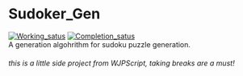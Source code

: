 # Sudoker_Gen
[![Working_satus](https://img.shields.io/static/v1?label=Working_status&message=Active&color=darkspringgreen&style=flat-square&logo=python)](https://github.com/Wjplatformer/Sudoku_Generator)
[![Completion_satus](https://img.shields.io/static/v1?label=Completion_status&message=Unfinished&color=red&style=flat-square&logo=python)](https://github.com/Wjplatformer/Sudoku_Generator)<br>
A generation algohrithm for sudoku puzzle generation.
###### this is a little side project from WJPScript, taking breaks are a must!

